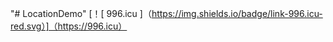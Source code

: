 "# LocationDemo" 
[！[ 996.icu ]（https://img.shields.io/badge/link-996.icu-red.svg）]（https://996.icu）
